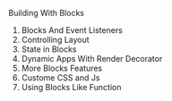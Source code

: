 Building With Blocks

1. Blocks And Event Listeners
2. Controlling Layout
3. State in Blocks
4. Dynamic Apps With Render Decorator
5. More Blocks Features
6. Custome CSS and Js
7. Using Blocks Like Function